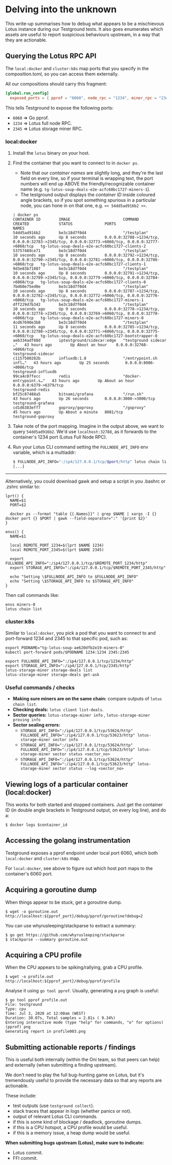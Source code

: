 # Delving into the unknown

This write-up summarises how to debug what appears to be a mischievous Lotus
instance during our Testground tests. It also goes enumerates which assets are
useful to report suspicious behaviours upstream, in a way that they are
actionable.

## Querying the Lotus RPC API

The `local:docker` and `cluster:k8s` map ports that you specify in the
composition.toml, so you can access them externally.

All our compositions should carry this fragment:

```toml
[global.run_config]
  exposed_ports = { pprof = "6060", node_rpc = "1234", miner_rpc = "2345" }
```

This tells Testground to expose the following ports:

* `6060` => Go pprof.
* `1234` => Lotus full node RPC.
* `2345` => Lotus storage miner RPC.

### local:docker

1. Install the `lotus` binary on your host.
2. Find the container that you want to connect to in `docker ps`.
     * Note that our _container names_ are slightly long, and they're the last
       field on every line, so if your terminal is wrapping text, the port
       numbers will end up ABOVE the friendly/recognizable container name (e.g. `tg-lotus-soup-deals-e2e-acfc60bc1727-miners-1`).
     * The testground output displays the _container ID_ inside coloured angle
       brackets, so if you spot something spurious in a particular node, you can
       hone in on that one, e.g. `<< 54dd5ad916b2 >>`.

    ```
    ⟩ docker ps
    CONTAINER ID        IMAGE                       COMMAND                  CREATED             STATUS              PORTS                                                                                                NAMES
    54dd5ad916b2        be3c18d7f0d4                "/testplan"              10 seconds ago      Up 8 seconds        0.0.0.0:32788->1234/tcp, 0.0.0.0:32783->2345/tcp, 0.0.0.0:32773->6060/tcp, 0.0.0.0:32777->6060/tcp   tg-lotus-soup-deals-e2e-acfc60bc1727-clients-2
    53757489ce71        be3c18d7f0d4                "/testplan"              10 seconds ago      Up 8 seconds        0.0.0.0:32792->1234/tcp, 0.0.0.0:32790->2345/tcp, 0.0.0.0:32781->6060/tcp, 0.0.0.0:32786->6060/tcp   tg-lotus-soup-deals-e2e-acfc60bc1727-clients-1
    9d3e83b71087        be3c18d7f0d4                "/testplan"              10 seconds ago      Up 8 seconds        0.0.0.0:32791->1234/tcp, 0.0.0.0:32789->2345/tcp, 0.0.0.0:32779->6060/tcp, 0.0.0.0:32784->6060/tcp   tg-lotus-soup-deals-e2e-acfc60bc1727-clients-0
    7bd60e75ed0e        be3c18d7f0d4                "/testplan"              10 seconds ago      Up 8 seconds        0.0.0.0:32787->1234/tcp, 0.0.0.0:32782->2345/tcp, 0.0.0.0:32772->6060/tcp, 0.0.0.0:32776->6060/tcp   tg-lotus-soup-deals-e2e-acfc60bc1727-miners-1
    dff229d7b342        be3c18d7f0d4                "/testplan"              10 seconds ago      Up 9 seconds        0.0.0.0:32778->1234/tcp, 0.0.0.0:32774->2345/tcp, 0.0.0.0:32769->6060/tcp, 0.0.0.0:32770->6060/tcp   tg-lotus-soup-deals-e2e-acfc60bc1727-miners-0
    4cd67690e3b8        be3c18d7f0d4                "/testplan"              11 seconds ago      Up 8 seconds        0.0.0.0:32785->1234/tcp, 0.0.0.0:32780->2345/tcp, 0.0.0.0:32771->6060/tcp, 0.0.0.0:32775->6060/tcp   tg-lotus-soup-deals-e2e-acfc60bc1727-bootstrapper-0
    aeb334adf88d        iptestground/sidecar:edge   "testground sidecar …"   43 hours ago        Up About an hour    0.0.0.0:32768->6060/tcp                                                                              testground-sidecar
    c1157500282b        influxdb:1.8                "/entrypoint.sh infl…"   43 hours ago        Up 25 seconds       0.0.0.0:8086->8086/tcp                                                                               testground-influxdb
    99ca4c07fecc        redis                       "docker-entrypoint.s…"   43 hours ago        Up About an hour    0.0.0.0:6379->6379/tcp                                                                               testground-redis
    bf25c87488a5        bitnami/grafana             "/run.sh"                43 hours ago        Up 26 seconds       0.0.0.0:3000->3000/tcp                                                                               testground-grafana
    cd1d6383eff7        goproxy/goproxy             "/goproxy"               45 hours ago        Up About a minute   8081/tcp                                                                                             testground-goproxy
    ``` 

3. Take note of the port mapping. Imagine in the output above, we want to query
   `54dd5ad916b2`. We'd use `localhost:32788`, as it forwards to the container's
   1234 port (Lotus Full Node RPC).
4. Run your Lotus CLI command setting the `FULLNODE_API_INFO` env variable,
   which is a multiaddr:

   ```sh
   $ FULLNODE_API_INFO=":/ip4/127.0.0.1/tcp/$port/http" lotus chain list
   [...]
   ```

---

Alternatively, you could download gawk and setup a script in you .bashrc or .zshrc similar to:

```
lprt() {
  NAME=$1
  PORT=$2

  docker ps --format "table {{.Names}}" | grep $NAME | xargs -I {} docker port {} $PORT | gawk --field-separator=":" '{print $2}'
}

envs() {
  NAME=$1

  local REMOTE_PORT_1234=$(lprt $NAME 1234)
  local REMOTE_PORT_2345=$(lprt $NAME 2345)

  export FULLNODE_API_INFO=":/ip4/127.0.0.1/tcp/$REMOTE_PORT_1234/http"
  export STORAGE_API_INFO=":/ip4/127.0.0.1/tcp/$REMOTE_PORT_2345/http"

  echo "Setting \$FULLNODE_API_INFO to $FULLNODE_API_INFO"
  echo "Setting \$STORAGE_API_INFO to $STORAGE_API_INFO"
}
```

Then call commands like:
```
envs miners-0
lotus chain list
```

### cluster:k8s

Similar to `local:docker`, you pick a pod that you want to connect to and port-forward 1234 and 2345 to that specific pod, such as:

```
export PODNAME="tg-lotus-soup-ae620dfb2e19-miners-0"
kubectl port-forward pods/$PODNAME 1234:1234 2345:2345

export FULLNODE_API_INFO=":/ip4/127.0.0.1/tcp/1234/http"
export STORAGE_API_INFO=":/ip4/127.0.0.1/tcp/2345/http"
lotus-storage-miner storage-deals list
lotus-storage-miner storage-deals get-ask
```

### Useful commands / checks

* **Making sure miners are on the same chain:** compare outputs of `lotus chain list`.
* **Checking deals:** `lotus client list-deals`.
* **Sector queries:** `lotus-storage-miner info` , `lotus-storage-miner proving info`
* **Sector sealing errors:**
    * `STORAGE_API_INFO=":/ip4/127.0.0.1/tcp/53624/http" FULLNODE_API_INFO=":/ip4/127.0.0.1/tcp/53623/http" lotus-storage-miner sector info`
    * `STORAGE_API_INFO=":/ip4/127.0.0.1/tcp/53624/http" FULLNODE_API_INFO=":/ip4/127.0.0.1/tcp/53623/http" lotus-storage-miner sector status <sector_no>`
    * `STORAGE_API_INFO=":/ip4/127.0.0.1/tcp/53624/http" FULLNODE_API_INFO=":/ip4/127.0.0.1/tcp/53623/http" lotus-storage-miner sector status --log <sector_no>`

## Viewing logs of a particular container (local:docker)

This works for both started and stopped containers. Just get the container ID
(in double angle brackets in Testground output, on every log line), and do a:

```shell script
$ docker logs $container_id
```

## Accessing the golang instrumentation

Testground exposes a pprof endpoint under local port 6060, which both
`local:docker` and `cluster:k8s` map.

For `local:docker`, see above to figure out which host port maps to the
container's 6060 port.

## Acquiring a goroutine dump

When things appear to be stuck, get a goroutine dump.

```shell script
$ wget -o goroutine.out http://localhost:${pprof_port}/debug/pprof/goroutine?debug=2
``` 

You can use whyrusleeping/stackparse to extract a summary:

```shell script
$ go get https://github.com/whyrusleeping/stackparse
$ stackparse --summary goroutine.out
```

## Acquiring a CPU profile

When the CPU appears to be spiking/rallying, grab a CPU profile.

```shell script
$ wget -o profile.out http://localhost:${pprof_port}/debug/pprof/profile
``` 

Analyse it using `go tool pprof`. Usually, generating a `png` graph is useful:

```shell script
$ go tool pprof profile.out
File: testground
Type: cpu
Time: Jul 3, 2020 at 12:00am (WEST)
Duration: 30.07s, Total samples = 2.81s ( 9.34%)
Entering interactive mode (type "help" for commands, "o" for options)
(pprof) png
Generating report in profile003.png
```

## Submitting actionable reports / findings

This is useful both internally (within the Oni team, so that peers can help) and
externally (when submitting a finding upstream).

We don't need to play the full bug-hunting game on Lotus, but it's tremendously
useful to provide the necessary data so that any reports are actionable.

These include:

* test outputs (use `testground collect`).
* stack traces that appear in logs (whether panics or not).
* output of relevant Lotus CLI commands.
* if this is some kind of blockage / deadlock, goroutine dumps.
* if this is a CPU hotspot, a CPU profile would be useful.
* if this is a memory issue, a heap dump would be useful.

**When submitting bugs upstream (Lotus), make sure to indicate:**

* Lotus commit.
* FFI commit.
